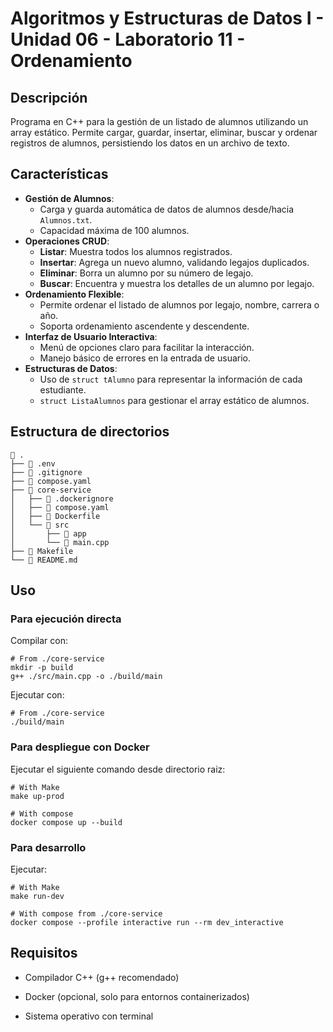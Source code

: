 # Algoritmos y Estructuras de Datos I - Unidad 06 - Laboratorio 11 - Ordenamiento

## Descripción

Programa en C++ para la gestión de un listado de alumnos utilizando un array estático. Permite cargar, guardar, insertar, eliminar, buscar y ordenar registros de alumnos, persistiendo los datos en un archivo de texto.

## Características

- **Gestión de Alumnos**:
  - Carga y guarda automática de datos de alumnos desde/hacia `Alumnos.txt`.
  - Capacidad máxima de 100 alumnos.
- **Operaciones CRUD**:
  - **Listar**: Muestra todos los alumnos registrados.
  - **Insertar**: Agrega un nuevo alumno, validando legajos duplicados.
  - **Eliminar**: Borra un alumno por su número de legajo.
  - **Buscar**: Encuentra y muestra los detalles de un alumno por legajo.
- **Ordenamiento Flexible**:
  - Permite ordenar el listado de alumnos por legajo, nombre, carrera o año.
  - Soporta ordenamiento ascendente y descendente.
- **Interfaz de Usuario Interactiva**:
  - Menú de opciones claro para facilitar la interacción.
  - Manejo básico de errores en la entrada de usuario.
- **Estructuras de Datos**:
  - Uso de `struct tAlumno` para representar la información de cada estudiante.
  - `struct ListaAlumnos` para gestionar el array estático de alumnos.

## Estructura de directorios

```shell
 .
├──  .env
├── 󰊢 .gitignore
├──  compose.yaml
├──  core-service
│   ├──  .dockerignore
│   ├──  compose.yaml
│   ├──  Dockerfile
│   └── 󰣞 src
│       ├──  app
│       └──  main.cpp
├──  Makefile
└── 󰂺 README.md
```

## Uso

### Para ejecución directa

Compilar con:

```shell
# From ./core-service
mkdir -p build
g++ ./src/main.cpp -o ./build/main
```

Ejecutar con:

```shell
# From ./core-service
./build/main
```

### Para despliegue con Docker

Ejecutar el siguiente comando desde directorio raiz:

```shell
# With Make
make up-prod

# With compose
docker compose up --build
```

### Para desarrollo

Ejecutar:

```shell
# With Make
make run-dev

# With compose from ./core-service
docker compose --profile interactive run --rm dev_interactive
```

## Requisitos

- Compilador C++ (g++ recomendado)

- Docker (opcional, solo para entornos containerizados)

- Sistema operativo con terminal
